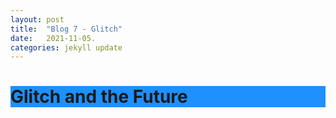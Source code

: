 ```yaml
---
layout: post
title:  "Blog 7 - Glitch"
date:   2021-11-05.
categories: jekyll update
---
```


<h1 style="background-color:DodgerBlue;">Glitch and the Future</h1>